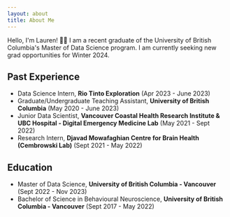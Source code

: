 ```yaml
---
layout: about
title: About Me
---
```


Hello, I'm Lauren! 👋🏼 I am a recent graduate of the University of British Columbia's Master of Data Science program. I am currently seeking new grad opportunities for Winter 2024.

## Past Experience

- Data Science Intern, **Rio Tinto Exploration** (Apr 2023 - June 2023)
- Graduate/Undergraduate Teaching Assistant, **University of British Columbia** (May 2020 - June 2023)
- Junior Data Scientist, **Vancouver Coastal Health Research Institute & UBC Hospital - Digital Emergency Medicine Lab** (May 2021 - Sept 2022)
- Research Intern, **Djavad Mowafaghian Centre for Brain Health (Cembrowski Lab)** (Sept 2021 - May 2022)

## Education
- Master of Data Science, **University of British Columbia - Vancouver** (Sept 2022 - Nov 2023)
- Bachelor of Science in Behavioural Neuroscience, **University of British Columbia - Vancouver** (Sept 2017 - May 2022)
